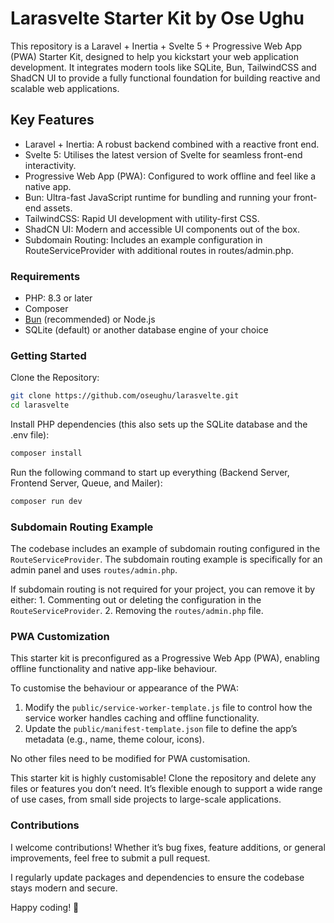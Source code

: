 # Larasvelte Starter Kit by Ose Ughu

This repository is a Laravel + Inertia + Svelte 5 + Progressive Web App (PWA) Starter Kit, designed to help you kickstart your web application development. It integrates modern tools like SQLite, Bun, TailwindCSS and ShadCN UI to provide a fully functional foundation for building reactive and scalable web applications.

## Key Features

- Laravel + Inertia: A robust backend combined with a reactive front end.
- Svelte 5: Utilises the latest version of Svelte for seamless front-end interactivity.
- Progressive Web App (PWA): Configured to work offline and feel like a native app.
- Bun: Ultra-fast JavaScript runtime for bundling and running your front-end assets.
- TailwindCSS: Rapid UI development with utility-first CSS.
- ShadCN UI: Modern and accessible UI components out of the box.
- Subdomain Routing: Includes an example configuration in RouteServiceProvider with additional routes in routes/admin.php.

### Requirements

- PHP: 8.3 or later
- Composer
- [Bun](https://bun.sh) (recommended) or Node.js
- SQLite (default) or another database engine of your choice

### Getting Started

Clone the Repository:

```bash
git clone https://github.com/oseughu/larasvelte.git
cd larasvelte
```

Install PHP dependencies (this also sets up the SQLite database and the .env file):

```bash
composer install
```

Run the following command to start up everything (Backend Server, Frontend Server, Queue, and Mailer):

```bash
composer run dev
```

### Subdomain Routing Example

The codebase includes an example of subdomain routing configured in the `RouteServiceProvider`. The subdomain routing example is specifically for an admin panel and uses `routes/admin.php`.

If subdomain routing is not required for your project, you can remove it by either: 1. Commenting out or deleting the configuration in the `RouteServiceProvider`. 2. Removing the `routes/admin.php` file.

### PWA Customization

This starter kit is preconfigured as a Progressive Web App (PWA), enabling offline functionality and native app-like behaviour.

To customise the behaviour or appearance of the PWA:

1. Modify the `public/service-worker-template.js` file to control how the service worker handles caching and offline functionality.
2. Update the `public/manifest-template.json` file to define the app’s metadata (e.g., name, theme colour, icons).

No other files need to be modified for PWA customisation.

This starter kit is highly customisable! Clone the repository and delete any files or features you don’t need. It’s flexible enough to support a wide range of use cases, from small side projects to large-scale applications.

### Contributions

I welcome contributions! Whether it’s bug fixes, feature additions, or general improvements, feel free to submit a pull request.

I regularly update packages and dependencies to ensure the codebase stays modern and secure.

Happy coding! 🚀
